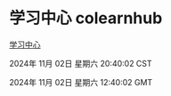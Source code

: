 # 学习中心 colearnhub
[学习中心](http://219.139.197.74:56308/colearnhub/)

2024年 11月 02日 星期六 20:40:02 CST

2024年 11月 02日 星期六 12:40:02 GMT
